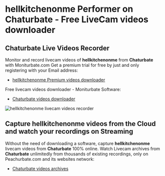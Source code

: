 # hellkitchenonme Performer on Chaturbate - Free LiveCam videos downloader

## Chaturbate Live Videos Recorder

Monitor and record livecam videos of **hellkitchenonme** from **Chaturbate** with Moniturbate.com
Get a premium trial for free by just and only registering with your Email address:
* [hellkitchenonme Premium videos downloader](https://moniturbate.com/request-demo-licence-key.html)

Free livecam videos downloader - Moniturbate Software:
* [Chaturbate videos downloader](https://moniturbate.com/moniturbate-download-software.html)

![hellkitchenonme livecam videos recorder](https://peachurnet.com/templates/moniturbate-software.png)


## Capture hellkitchenonme videos from the Cloud and watch your recordings on Streaming

Without the need of downloading a software, capture **hellkitchenonme** livecam videos from **Chaturbate** 100% online.
Watch Livecam archives from **Chaturbate** unlimitedly from thousands of existing recordings, only on Peachurbate.com and its websites network:
* [Chaturbate videos archives](https://peachurnet.com/)